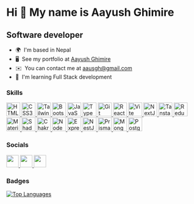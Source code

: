 Hi 👋 My name is Aayush Ghimire
===============================

Software developer
-----------------------

* 🌍  I'm based in Nepal
* 🖥️  See my portfolio at [Aayush Ghimire](http://aayush-ghimire.com.np)
* ✉️  You can contact me at [aausgh@gmail.com](mailto:aausgh@gmail.com)
* 🧠  I'm learning Full Stack development

### Skills


<p align="left">
  <a href="https://developer.mozilla.org/en-US/docs/Web/Guide/HTML/HTML5" target="_blank" rel="noreferrer">
    <img src="https://raw.githubusercontent.com/danielcranney/readme-generator/main/public/icons/skills/html5-colored.svg" width="36" height="36" alt="HTML5" />
  </a>
  <a href="https://developer.mozilla.org/en-US/docs/Web/CSS" target="_blank" rel="noreferrer">
    <img src="https://raw.githubusercontent.com/danielcranney/readme-generator/main/public/icons/skills/css3-colored.svg" width="36" height="36" alt="CSS3" />
  </a>
  <a href="https://tailwindcss.com/" target="_blank" rel="noreferrer">
    <img src="https://raw.githubusercontent.com/danielcranney/readme-generator/main/public/icons/skills/tailwindcss-colored.svg" width="36" height="36" alt="TailwindCSS" />
  </a>
  <a href="https://getbootstrap.com/" target="_blank" rel="noreferrer">
    <img src="https://raw.githubusercontent.com/danielcranney/readme-generator/main/public/icons/skills/bootstrap-colored.svg" width="36" height="36" alt="Bootstrap" />
  </a>
  <a href="https://developer.mozilla.org/en-US/docs/Web/JavaScript" target="_blank" rel="noreferrer">
    <img src="https://raw.githubusercontent.com/danielcranney/readme-generator/main/public/icons/skills/javascript-colored.svg" width="36" height="36" alt="JavaScript" />
  </a>
  <a href="https://www.typescriptlang.org/" target="_blank" rel="noreferrer">
    <img src="https://raw.githubusercontent.com/danielcranney/readme-generator/main/public/icons/skills/typescript-colored.svg" width="36" height="36" alt="TypeScript" />
  </a>
  <a href="https://git-scm.com/" target="_blank" rel="noreferrer">
    <img src="https://raw.githubusercontent.com/danielcranney/readme-generator/main/public/icons/skills/git-colored.svg" width="36" height="36" alt="Git" />
  </a>
  
  <a href="https://reactjs.org/" target="_blank" rel="noreferrer">
    <img src="https://raw.githubusercontent.com/danielcranney/readme-generator/main/public/icons/skills/react-colored.svg" width="36" height="36" alt="React" />
  </a>
  <a href="https://vitejs.dev/" target="_blank" rel="noreferrer">
    <img src="https://raw.githubusercontent.com/danielcranney/readme-generator/main/public/icons/skills/vite-colored.svg" width="36" height="36" alt="Vite" />
  </a>
  <a href="https://nextjs.org/docs" target="_blank" rel="noreferrer">
    <img src="https://raw.githubusercontent.com/xandemon/developer-icons/main/icons/nextjs.svg" width="36" height="36" alt="NextJs" />
  </a>
  <a href="https://tanstack.com/query/latest" target="_blank" rel="noreferrer">
    <img src="https://raw.githubusercontent.com/xandemon/developer-icons/main/icons/react-query.svg" width="36" height="36" alt="Tanstack Query" />
  </a>
  <a href="https://redux.js.org/" target="_blank" rel="noreferrer">
    <img src="https://raw.githubusercontent.com/xandemon/developer-icons/main/icons/redux.svg" width="36" height="36" alt="Redux" />
  </a>
  

  <a href="https://mui.com/" target="_blank" rel="noreferrer">
    <img src="https://raw.githubusercontent.com/danielcranney/readme-generator/main/public/icons/skills/materialui-colored.svg" width="36" height="36" alt="Material UI" />
  </a>
  <a href="https://ui.shadcn.com/" target="_blank" rel="noreferrer">
    <img src="https://raw.githubusercontent.com/xandemon/developer-icons/main/icons/shadcnui.svg" width="36" height="36" alt="Shadcn UI" />
  </a>
  <a href="https://www.chakra-ui.com/" target="_blank" rel="noreferrer">
    <img src="https://raw.githubusercontent.com/xandemon/developer-icons/main/icons/chakraui.svg" width="36" height="36" alt="Chakra UI" />
  </a>

  <a href="https://nodejs.org/en/" target="_blank" rel="noreferrer">
    <img src="https://raw.githubusercontent.com/danielcranney/readme-generator/main/public/icons/skills/nodejs-colored.svg" width="36" height="36" alt="NodeJS" />
  </a>
  <a href="https://expressjs.com/" target="_blank" rel="noreferrer">
    <img src="https://raw.githubusercontent.com/xandemon/developer-icons/main/icons/expressjs-light.svg" width="36" height="36" alt="Express" />
  </a>
  <a href="https://docs.nestjs.com/" target="_blank" rel="noreferrer">
    <img src="https://raw.githubusercontent.com/danielcranney/readme-generator/main/public/icons/skills/nestjs-colored.svg" width="36" height="36" alt="NestJs" />
  </a>
  <a href="https://www.prisma.io/docs/" target="_blank" rel="noreferrer">
    <img src="https://raw.githubusercontent.com/xandemon/developer-icons/main/icons/prisma.svg" width="36" height="36" alt="Prisma" />
  </a>
  <a href="https://www.mongodb.com/" target="_blank" rel="noreferrer">
    <img src="https://raw.githubusercontent.com/xandemon/developer-icons/main/icons/mongodb.svg" width="36" height="36" alt="MongoDB" />
  </a>
  <a href="https://www.postgresql.org/" target="_blank" rel="noreferrer">
    <img src="https://raw.githubusercontent.com/xandemon/developer-icons/main/icons/postgresql.svg" width="36" height="36" alt="PostgreSQL" />
  </a>
</p>



### Socials

<p align="left">
  <a href="https://www.instagram.com/ghimire__aayush/" target="_blank" rel="noreferrer"> 
    <picture> 
      <source media="(prefers-color-scheme: dark)" srcset="https://raw.githubusercontent.com/danielcranney/readme-generator/main/public/icons/socials/instagram-dark.svg" /> 
      <source media="(prefers-color-scheme: light)" srcset="https://raw.githubusercontent.com/danielcranney/readme-generator/main/public/icons/socials/instagram.svg" /> 
      <img src="https://raw.githubusercontent.com/danielcranney/readme-generator/main/public/icons/socials/facebook.svg" width="32" height="32" /> 
    </picture> 
  </a> 
  
  <a href="https://www.github.com/devAaus" target="_blank" rel="noreferrer"> 
    <picture> 
      <source media="(prefers-color-scheme: dark)" srcset="https://raw.githubusercontent.com/danielcranney/readme-generator/main/public/icons/socials/github-dark.svg" /> 
      <source media="(prefers-color-scheme: light)" srcset="https://raw.githubusercontent.com/danielcranney/readme-generator/main/public/icons/socials/github.svg" /> 
      <img src="https://raw.githubusercontent.com/danielcranney/readme-generator/main/public/icons/socials/github.svg" width="32" height="32" /> 
    </picture> 
  </a> 
  
  <a href="https://www.linkedin.com/in/aaus-ghimire/" target="_blank" rel="noreferrer"> 
    <picture> 
      <source media="(prefers-color-scheme: dark)" srcset="https://raw.githubusercontent.com/danielcranney/readme-generator/main/public/icons/socials/linkedin-dark.svg" /> 
      <source media="(prefers-color-scheme: light)" srcset="https://raw.githubusercontent.com/danielcranney/readme-generator/main/public/icons/socials/linkedin.svg" /> 
      <img src="https://raw.githubusercontent.com/danielcranney/readme-generator/main/public/icons/socials/instagram.svg" width="32" height="32" /> 
    </picture>
  </a>
</p>

### Badges

<a href="https://github.com/devAaus" align="left"><img src="https://github-readme-stats.vercel.app/api/top-langs/?username=devAaus&langs_count=10&title_color=0891b2&text_color=ffffff&icon_color=0891b2&bg_color=1c1917&hide_border=true&locale=en&custom_title=Top%20%Languages" alt="Top Languages" /></a>

